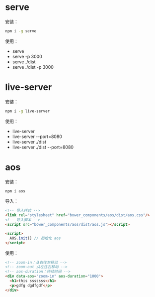 # serve

安装：

```bash
npm i -g serve
```

使用：

- serve
- serve -p 3000
- serve ./dist
- serve ./dist -p 3000

# live-server

安装：

```bash
npm i -g live-server
```

使用：

- live-server
- live-server --port=8080
- live-server ./dist
- live-server ./dist --port=8080

# aos

安装：

```bash
npm i aos
```

导入：

```html
<!-- 导入样式 -->
<link rel="stylesheet" href="bower_components/aos/dist/aos.css"/>
<!-- 导入脚本 -->
<script src="bower_components/aos/dist/aos.js"></script>

<script>
  AOS.init() // 初始化 aos
</script>
```

使用：

```html
<!-- zoom-in：从右往左移动 -->
<!-- zoom-out 从左往右移动 -->
<!-- aos-duration：持续时间 -->
<div data-aos="zoom-in" aos-duration="1000">
  <h1>this sssssss</h1>
  <p>gdfg dgdfgdf</p>
</div>
```

